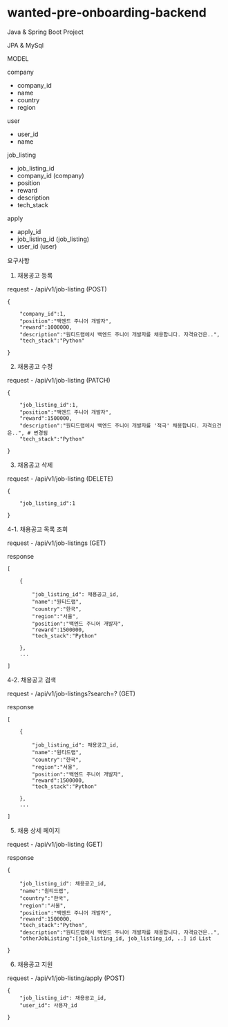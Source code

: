 # wanted-pre-onboarding-backend
Java & Spring Boot Project

JPA & MySql
 
MODEL

company
- company_id
- name
- country 
- region
  
user
- user_id
- name

job_listing
- job_listing_id
- company_id (company)
- position
- reward
- description
- tech_stack

apply
- apply_id
- job_listing_id (job_listing)
- user_id (user)

요구사항

1. 채용공고 등록

request - /api/v1/job-listing (POST)

	{
  
		"company_id":1,
		"position":"백엔드 주니어 개발자",
		"reward":1000000,
		"description":"원티드랩에서 백엔드 주니어 개발자를 채용합니다. 자격요건은..",
		"tech_stack":"Python"
    
	}

2. 채용공고 수정

request - /api/v1/job-listing (PATCH)

	{
	
		"job_listing_id":1,
		"position":"백엔드 주니어 개발자",
		"reward":1500000, 
		"description":"원티드랩에서 백엔드 주니어 개발자를 '적극' 채용합니다. 자격요건은..", # 변경됨
		"tech_stack":"Python"
	
	}

3. 채용공고 삭제

request - /api/v1/job-listing (DELETE)
	
	{
	
		"job_listing_id":1
	
	}

4-1. 채용공고 목록 조회

request - /api/v1/job-listings (GET)

response

	[
	
		{
		
			"job_listing_id": 채용공고_id,
			"name":"원티드랩",
			"country":"한국",
			"region":"서울",
			"position":"백엔드 주니어 개발자",
			"reward":1500000,
			"tech_stack":"Python"
		
		},
		...
	
	]
  
4-2. 채용공고 검색

request - /api/v1/job-listings?search=? (GET)

response

	[
	
		{
		
			"job_listing_id": 채용공고_id,
			"name":"원티드랩",
			"country":"한국",
			"region":"서울",
			"position":"백엔드 주니어 개발자",
			"reward":1500000,
			"tech_stack":"Python"
		
		},
		...
	
	]

5. 채용 상세 페이지

request - /api/v1/job-listing (GET)

response

	{
	
		"job_listing_id": 채용공고_id,
		"name":"원티드랩",
		"country":"한국",
		"region":"서울",
		"position":"백엔드 주니어 개발자",
		"reward":1500000,
		"tech_stack":"Python",
		"description":"원티드랩에서 백엔드 주니어 개발자를 채용합니다. 자격요건은..",
		"otherJobListing":[job_listing_id, job_listing_id, ..] id List
	
	}

6. 채용공고 지원

request - /api/v1/job-listing/apply (POST)

	{
		"job_listing_id": 채용공고_id,
		"user_id": 사용자_id
	
	}













